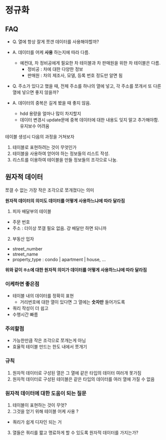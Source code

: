 # 정규화

## FAQ

- Q. 열에 항상 잘게 쪼갠 데이터를 사용해야할까?
- A. 데이터를 어케 __사용__ 하는지에 따라 다름. 
  - 예컨대, 차 정비공에게 필요한 차 테이블과 차 판매원을 위한 차 테이블은 다름.
    - 정비공 : 차에 대한 다양한 정보
    - 판매원 : 차의 제조사, 모델, 등록 번호 정도만 알면 됨

- Q. 주소가 있다고 했을 때, 전체 주소를 하나의 열에 넣고, 각 주소를 쪼개서 또 다른 열에 넣으면 좋지 않을까?
- A. 데이터의 중복은 길게 봤을 때 좋지 않음.
  - hdd 용량을 얼마나 많이 차지할지
  - 데이터 변경시 update문에 중복 데이터에 대한 내용도 잊지 말고 추가해야함. 유지보수 어려움

테이블 생성시 다음의 과정을 거쳐보자

1. 테이블로 표현하려는 것이 무엇인가
2. 테이블을 사용하여 얻어야 하는 정보들의 리스트 작성.
3. 리스트를 이용하여 테이블을 만들 정보들의 조각으로 나눔.

## 원자적 데이터

쪼갤 수 없는 가장 작은 조각으로 쪼개졌다는 의미

__원자적 데이터의 의미도 데이터를 어떻게 사용하느냐에 따라 달라짐__

1. 피자 배달부의 테이블
  - 주문 번호
  - 주소 : 더이상 쪼갤 필요 없음. 걍 배달만 하면 되니까 

2. 부동산 업자
  - street_number
  - street_name
  - property_type : condo | apartment | house, ...

__위와 같이 `주소`에 대한 원자적 의미가 데이터를 어떻게 사용하느냐에 따라 달라짐__

### 이케하면 좋은점

- 테이블 내의 데이터를 정확히 표현
  - 거리번호에 대한 열이 있다면 그 열에는 __숫자만__ 들어가도록
- 쿼리 작성이 더 쉽고
- 수행시간 빠름

### 주의할점

- 가능한만큼 작은 조각으로 쪼개는게 아님
- 효율적 테이블 만드는 한도 내에서 쪼개기

### 규칙

1. 원자적 데이터로 구성된 열은 그 열에 같은 타입의 데이터 여러개 못가짐
2. 원자적 데이터로 구성된 테이블은 같은 타입의 데이터를 여러 열에 가질 수 없음

### 원자적 데이터에 대한 도움이 되는 질문

1. 테이블이 표현하는 것이 무엇?
2. 그것을 얻기 위해 테이블 어케 사용 ?
  - 쿼리가 쉽게 디자인 되는 거
3. 열들은 쿼리를 짧고 명료하게 할 수 있도록 원자적 데이터를 가지는가?


